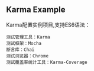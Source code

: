 ## Karma Example

Karma配置实例项目,支持ES6语法：

    测试管理工具：Karma
    测试框架：Mocha
    断言库：Chai
    测试浏览器：Chrome
    测试覆盖率统计工具：Karma-Coverage

